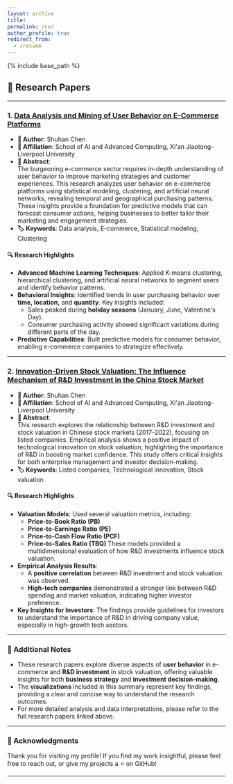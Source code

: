 ```yaml
---
layout: archive
title: 
permalink: /cv/
author_profile: true
redirect_from:
  - /resume
---
```


{% include base_path %}

## 📄 Research Papers

---

### 1. [Data Analysis and Mining of User Behavior on E-Commerce Platforms](#)

- **👤 Author**: Shuhan Chen  
- **🏫 Affiliation**: School of AI and Advanced Computing, Xi'an Jiaotong-Liverpool University  
- **📜 Abstract**:  
  The burgeoning e-commerce sector requires in-depth understanding of user behavior to improve marketing strategies and customer experiences. This research analyzes user behavior on e-commerce platforms using statistical modeling, clustering, and artificial neural networks, revealing temporal and geographical purchasing patterns. These insights provide a foundation for predictive models that can forecast consumer actions, helping businesses to better tailor their marketing and engagement strategies.
- **🏷️ Keywords**: Data analysis, E-commerce, Statistical modeling, Clustering  

#### 🔍 Research Highlights
- **Advanced Machine Learning Techniques**: Applied K-means clustering, hierarchical clustering, and artificial neural networks to segment users and identify behavior patterns.
- **Behavioral Insights**: Identified trends in user purchasing behavior over **time, location,** and **quantity**. Key insights included:
  - Sales peaked during **holiday seasons** (January, June, Valentine's Day).
  - Consumer purchasing activity showed significant variations during different parts of the day.
- **Predictive Capabilities**: Built predictive models for consumer behavior, enabling e-commerce companies to strategize effectively.


---

### 2. [Innovation-Driven Stock Valuation: The Influence Mechanism of R&D Investment in the China Stock Market](#)

- **👤 Author**: Shuhan Chen  
- **🏫 Affiliation**: School of AI and Advanced Computing, Xi'an Jiaotong-Liverpool University  
- **📜 Abstract**:  
  This research explores the relationship between R&D investment and stock valuation in Chinese stock markets (2017-2022), focusing on listed companies. Empirical analysis shows a positive impact of technological innovation on stock valuation, highlighting the importance of R&D in boosting market confidence. This study offers critical insights for both enterprise management and investor decision-making.
- **🏷️ Keywords**: Listed companies, Technological innovation, Stock valuation  

#### 🔍 Research Highlights
- **Valuation Models**: Used several valuation metrics, including:
  - **Price-to-Book Ratio (PB)**
  - **Price-to-Earnings Ratio (PE)**
  - **Price-to-Cash Flow Ratio (PCF)**
  - **Price-to-Sales Ratio (TBQ)**
  These models provided a multidimensional evaluation of how R&D investments influence stock valuation.
- **Empirical Analysis Results**:
  - A **positive correlation** between R&D investment and stock valuation was observed.
  - **High-tech companies** demonstrated a stronger link between R&D spending and market valuation, indicating higher investor preference.
- **Key Insights for Investors**: The findings provide guidelines for investors to understand the importance of R&D in driving company value, especially in high-growth tech sectors.


---

### 📝 Additional Notes
- These research papers explore diverse aspects of **user behavior** in e-commerce and **R&D investment** in stock valuation, offering valuable insights for both **business strategy** and **investment decision-making**.
- The **visualizations** included in this summary represent key findings, providing a clear and concise way to understand the research outcomes.
- For more detailed analysis and data interpretations, please refer to the full research papers linked above.

---


### 💬 Acknowledgments
Thank you for visiting my profile! If you find my work insightful, please feel free to reach out, or give my projects a ⭐ on GitHub!

---

